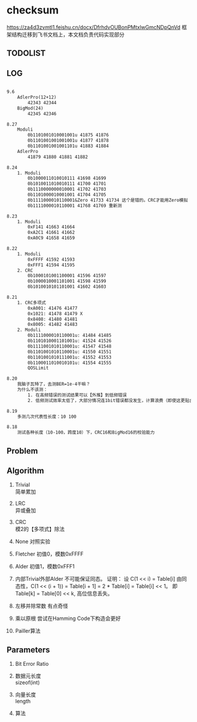 # checksum
https://za4d3zvmtl1.feishu.cn/docx/DfrhdvOUBonPMtxlwGmcNDpQnVd
框架结构迁移到飞书文档上，本文档负责代码实现部分
## TODOLIST


## LOG
```txt

9.6
    AdlerPro(12+12)
        42343 42344
    BigMod(24)
        42345 42346

8.27
    Moduli
        0b1101001010001001u 41875 41876
        0b1101001001001001u 41877 41878
        0b1101001001001101u 41883 41884
    AdlerPro
        41879 41880 41881 41882

8.24
    1. Moduli
        0b1000011010010111 41698 41699
        0b1010011010010111 41700 41701
        0b1110000000010001 41702 41703
        0b1101000010001001 41704 41705
        0b1111000010110001&Zero 41733 41734 这个是错的。CRC才能用Zero模拟
        0b1111000010110001 41768 41769 重新测

8.23
    1. Moduli
        0xF141 41663 41664
        0xA2C1 41661 41662
        0xA0C9 41658 41659

8.22
    1. Moduli
        0xFFFF 41592 41593
        0xFFF1 41594 41595
    2. CRC
        0b1000101001100001 41596 41597
        0b1000010001101001 41598 41599
        0b1010010101101001 41602 41603

8.21
    1. CRC多项式
        0xA001: 41476 41477 
        0x1021: 41478 41479 X
        0x8408: 41480 41481
        0x8005: 41482 41483
    2. Moduli
        0b1111000010110001u: 41484 41485
        0b1101010001101001u: 41524 41526
        0b1111001010110001u: 41547 41548
        0b1101001010110001u: 41550 41551
        0b1101001010111001u: 41552 41553
        0b1100011010010101u: 41554 41555
        QOSLimit

8.20
    我脑子瓦特了，去测BER=1e-4干嘛？
    为什么不该测：
        1. 在高频错误的测试结果可以【外推】到低频错误
        2. 低频测试效率太低了，大部分情况连1bit错误都没发生，计算浪费（即使这更贴合实际）

8.19
    多测几次代表性长度：10 100

8.18
    测试各种长度（10-100，跨度10）下，CRC16和BigMod16的校验能力

```

## Problem


## Algorithm
1. Trivial  
简单累加

2. LRC  
异或叠加

3. CRC  
模2的【多项式】除法

4. None
对照实验

5. Fletcher
初值0，模数0xFFFF

6. Alder
初值1，模数0xFFF1

7. 内部Trivial外部Alder
不可能保证同态。
证明：
    设 C(1 << i) = Table[i]
    由同态性，C(1 << (i + 1)) = Table[i + 1] = 2 * Table[i] = Table[i] << 1。
    即Table[k] = Table[0] << k, 高位信息丢失。

8. 左移并除常数
有点奇怪

9. 乘以原根
尝试在Hamming Code下构造会更好


10. Pailler算法



## Parameters
1. Bit Error Ratio

1. 数据元长度  
sizeof(int)
2. 向量长度  
length
3. 算法

